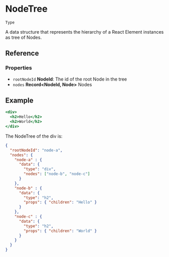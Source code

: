 # NodeTree

`Type`

A data structure that represents the hierarchy of a React Element instances as tree of Nodes.

## Reference

### Properties

- `rootNodeId` **NodeId**: The id of the root Node in the tree
- `nodes` **Record<NodeId, Node>** Nodes

## Example

```jsx
<div>
  <h2>Hello</h2>
  <h2>World</h2>
</div>
```

The NodeTree of the div is:

```json
{
  "rootNodeId": "node-a",
  "nodes": {
    "node-a" : {
      "data": {
        "type": "div",
        "nodes": ["node-b", "node-c"]
      }
    },
    "node-b" : {
      "data": {
        "type": "h2",
        "props": { "children": "Hello" }
      }
    },
    "node-c" : {
      "data": {
        "type": "h2",
        "props": { "children": "World" }
      }
    }
  }
}
```
